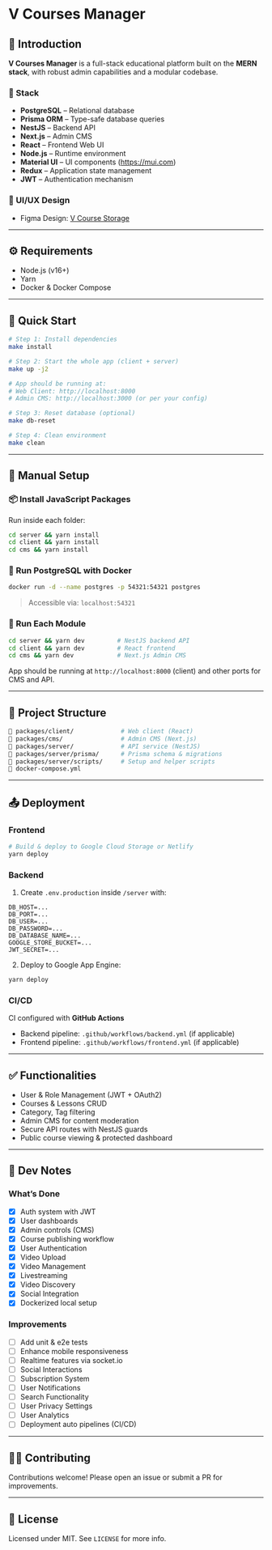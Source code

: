 # V Courses Manager

## 📘 Introduction

**V Courses Manager** is a full-stack educational platform built on the **MERN stack**, with robust admin capabilities and a modular codebase.

### 🧱 Stack

- **PostgreSQL** – Relational database
- **Prisma ORM** – Type-safe database queries
- **NestJS** – Backend API
- **Next.js** – Admin CMS
- **React** – Frontend Web UI
- **Node.js** – Runtime environment
- **Material UI** – UI components (https://mui.com)
- **Redux** – Application state management
- **JWT** – Authentication mechanism

### 🎨 UI/UX Design

- Figma Design: [V Course Storage](https://www.figma.com/community/file/978217394826446327/v-course-storage)

---

## ⚙️ Requirements

- Node.js (v16+)
- Yarn
- Docker & Docker Compose

---

## 🚀 Quick Start

```bash
# Step 1: Install dependencies
make install

# Step 2: Start the whole app (client + server)
make up -j2

# App should be running at:
# Web Client: http://localhost:8000
# Admin CMS: http://localhost:3000 (or per your config)

# Step 3: Reset database (optional)
make db-reset

# Step 4: Clean environment
make clean
```

---

## 🧪 Manual Setup

### 📦 Install JavaScript Packages

Run inside each folder:

```bash
cd server && yarn install
cd client && yarn install
cd cms && yarn install
```

### 🐘 Run PostgreSQL with Docker

```bash
docker run -d --name postgres -p 54321:54321 postgres
```

> Accessible via: `localhost:54321`

### 🔧 Run Each Module

```bash
cd server && yarn dev         # NestJS backend API
cd client && yarn dev         # React frontend
cd cms && yarn dev            # Next.js Admin CMS
```

App should be running at `http://localhost:8000` (client) and other ports for CMS and API.

---

## 🧱 Project Structure

```bash
📁 packages/client/             # Web client (React)
📁 packages/cms/                # Admin CMS (Next.js)
📁 packages/server/             # API service (NestJS)
📁 packages/server/prisma/      # Prisma schema & migrations
📁 packages/server/scripts/     # Setup and helper scripts
📄 docker-compose.yml
```

---

## 📤 Deployment

### Frontend

```bash
# Build & deploy to Google Cloud Storage or Netlify
yarn deploy
```

### Backend

1. Create `.env.production` inside `/server` with:
```env
DB_HOST=...
DB_PORT=...
DB_USER=...
DB_PASSWORD=...
DB_DATABASE_NAME=...
GOOGLE_STORE_BUCKET=...
JWT_SECRET=...
```

2. Deploy to Google App Engine:
```bash
yarn deploy
```

### CI/CD

CI configured with **GitHub Actions**

- Backend pipeline: `.github/workflows/backend.yml` (if applicable)
- Frontend pipeline: `.github/workflows/frontend.yml` (if applicable)

---

## ✅ Functionalities

- User & Role Management (JWT + OAuth2)
- Courses & Lessons CRUD
- Category, Tag filtering
- Admin CMS for content moderation
- Secure API routes with NestJS guards
- Public course viewing & protected dashboard

---

## 📌 Dev Notes

### What’s Done

- [x] Auth system with JWT
- [x] User dashboards
- [x] Admin controls (CMS)
- [x] Course publishing workflow
- [x] User Authentication
- [x] Video Upload
- [x] Video Management
- [x] Livestreaming
- [x] Video Discovery
- [x] Social Integration
- [x] Dockerized local setup

### Improvements

- [ ] Add unit & e2e tests
- [ ] Enhance mobile responsiveness
- [ ] Realtime features via socket.io
- [ ] Social Interactions
- [ ] Subscription System
- [ ] User Notifications
- [ ] Search Functionality
- [ ] User Privacy Settings
- [ ] User Analytics
- [ ] Deployment auto pipelines (CI/CD)

---

## 👨‍💻 Contributing

Contributions welcome! Please open an issue or submit a PR for improvements.

---

## 📄 License

Licensed under MIT. See `LICENSE` for more info.

